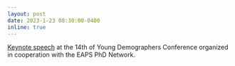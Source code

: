 ```yaml
---
layout: post
date: 2023-1-23 08:30:00-0400
inline: true
---
```


[Keynote speech](https://cuni-cz.zoom.us/meeting/register/tJMuceCoqDsoEtO2XoY63C7q7rxt-7njzuIB) at the 14th of Young Demographers Conference organized in cooperation with the EAPS PhD Network.

